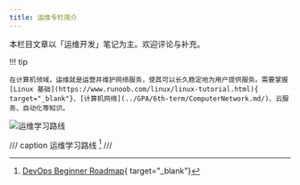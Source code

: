 ```yaml
---
title: 运维专栏简介
---
```


本栏目文章以「运维开发」笔记为主。欢迎评论与补充。

!!! tip

    在计算机领域，运维就是运营并维护网络服务，使其可以长久稳定地为用户提供服务。需要掌握 [Linux 基础](https://www.runoob.com/linux/linux-tutorial.html){ target="_blank"}、[计算机网络](../GPA/6th-term/ComputerNetwork.md/)、云服务、自动化等知识。

![运维学习路线](https://dwj-oss.oss-cn-nanjing.aliyuncs.com/images/202501302249152.png)

/// caption
运维学习路线 [^1]
///

[^1]: [DevOps Beginner Roadmap](https://roadmap.sh/devops?r=devops-beginner){ target="_blank"}
